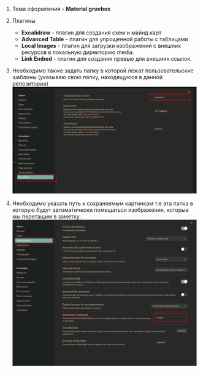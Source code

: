 1. Тема оформления - **Material gruvbox**
2. Плагины
	- **Excalidraw** - плагин для создания схем и майнд карт
	- **Advanced Table** - плагин для упрощенной работы с таблицами
	- **Local Images** - плагин для загрузки изображений с внешних ресурсов в локальную директорию media.
	-  **Link Embed** - плагин для создания превью для внешних ссылок.

3. Необходимо также задать папку в которой лежат пользовательские шаблоны (указываю свою папку, находящуюся в данной репозитории)![](../images/obs_template_folder.png)
4. Необходимо указать путь к сохраняемым картинкам т.е эта папка в которую будут автоматически помещаться изображения, которые мы перетащим в заметку.![](../images/obs_attach_files.png)